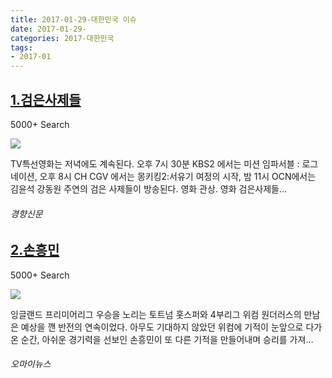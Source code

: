 ```yaml
---
title: 2017-01-29-대한민국 이슈
date: 2017-01-29-
categories: 2017-대한민국
tags: 
- 2017-01
---
```


[1.검은사제들](http://sports.khan.co.kr/news/sk_index.html?cat=view&art_id=201701300956003&sec_id=540201)
--

5000+ Search

![](http:)

TV특선영화는 저녁에도 계속된다. 오후 7시 30분 KBS2 에서는 미션 임파서블 : 로그네이션, 오후 8시 CH CGV 에서는 몽키킹2:서유기 여정의 시작, 밤 11시 OCN에서는 김윤석 강동원 주연의 검은 사제들이 방송된다. 영화 관상. 영화 검은사제들...
###### 경향신문

[2.손흥민](http://www.ohmynews.com/NWS_Web/View/at_pg.aspx?CNTN_CD=A0002284000)
--

5000+ Search

![](http:)

잉글랜드 프리미어리그 우승을 노리는 토트넘 홋스퍼와 4부리그 위컴 원더러스의 만남은 예상을 깬 반전의 연속이었다. 아무도 기대하지 않았던 위컴에 기적이 눈앞으로 다가온 순간, 아쉬운 경기력을 선보인 손흥민이 또 다른 기적을 만들어내며 승리를 가져...
###### 오마이뉴스


